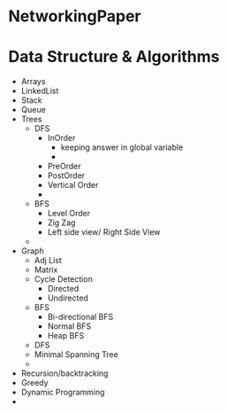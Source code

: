 # NetworkingPaper


Data Structure & Algorithms
==============================

- Arrays
- LinkedList
- Stack
- Queue
- Trees
  - DFS 
    - InOrder 
      - keeping answer in global variable
      - 
    - PreOrder
    - PostOrder
    - Vertical Order
    - 
  - BFS 
    - Level Order
    - Zig Zag
    - Left side view/ Right Side View
  - 
- Graph
  - Adj List
  - Matrix
  - Cycle Detection
    - Directed 
    - Undirected 
  - BFS
    - Bi-directional BFS
    - Normal BFS
    - Heap BFS
  - DFS
  - Minimal Spanning Tree
  -  
- Recursion/backtracking
- Greedy
- Dynamic Programming
- 
